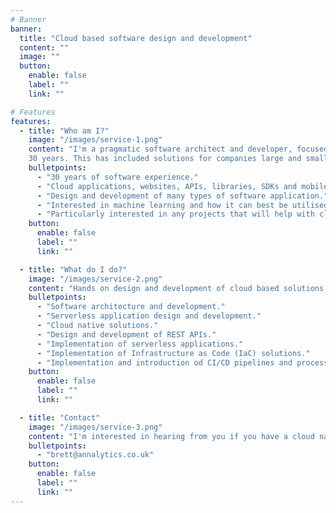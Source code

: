```yaml
---
# Banner
banner:
  title: "Cloud based software design and development"
  content: ""
  image: ""
  button:
    enable: false
    label: ""
    link: ""

# Features
features:
  - title: "Who am I?"
    image: "/images/service-1.png"
    content: "I'm a pragmatic software architect and developer, focused on cloud based solutions. I have been responsible for the design and development of many online solutions over more than 
    30 years. This has included solutions for companies large and small."
    bulletpoints:
      - "30 years of software experience."
      - "Cloud applications, websites, APIs, libraries, SDKs and mobile application development."
      - "Design and development of many types of software application."
      - "Interested in machine learning and how it can best be utilised."
      - "Particularly interested in any projects that will help with climate change or the environment."
    button:
      enable: false
      label: ""
      link: ""

  - title: "What do I do?"
    image: "/images/service-2.png"
    content: "Hands on design and development of cloud based solutions for all types of application."
    bulletpoints:
      - "Software architecture and development."
      - "Serverless application design and development."
      - "Cloud native solutions."
      - "Design and development of REST APIs."
      - "Implementation of serverless applications."
      - "Implementation of Infrastructure as Code (IaC) solutions."
      - "Implementation and introduction od CI/CD pipelines and processes."
    button:
      enable: false
      label: ""
      link: ""

  - title: "Contact"
    image: "/images/service-3.png"
    content: "I'm interested in hearing from you if you have a cloud native project that you need help with, feel free to use the contact details below."
    bulletpoints:
      - "brett@annalytics.co.uk"
    button:
      enable: false
      label: ""
      link: ""
---
```


